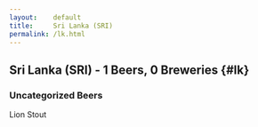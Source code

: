 ```yaml
---
layout:    default
title:     Sri Lanka (SRI)
permalink: /lk.html
---
```


## Sri Lanka (SRI) - 1 Beers, 0 Breweries {#lk}



### Uncategorized Beers

Lion Stout  



 
